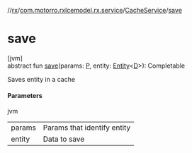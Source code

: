 //[rx](../../../index.md)/[com.motorro.rxlcemodel.rx.service](../index.md)/[CacheService](index.md)/[save](save.md)

# save

[jvm]\
abstract fun [save](save.md)(params: [P](index.md), entity: [Entity](../../../../cache/cache/com.motorro.rxlcemodel.cache.entity/-entity/index.md)&lt;[D](index.md)&gt;): Completable

Saves entity in a cache

#### Parameters

jvm

| | |
|---|---|
| params | Params that identify entity |
| entity | Data to save |
